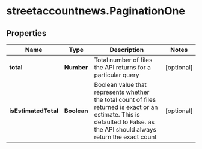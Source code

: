 # streetaccountnews.PaginationOne

## Properties

Name | Type | Description | Notes
------------ | ------------- | ------------- | -------------
**total** | **Number** | Total number of files the API returns for a particular query | [optional] 
**isEstimatedTotal** | **Boolean** | Boolean value that represents whether the total count of files returned is exact or an estimate. This is defaulted to False. as the API should always return the exact count | [optional] 


